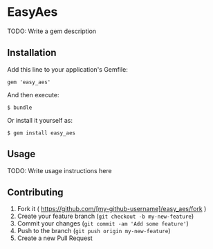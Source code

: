 # EasyAes

TODO: Write a gem description

## Installation

Add this line to your application's Gemfile:

    gem 'easy_aes'

And then execute:

    $ bundle

Or install it yourself as:

    $ gem install easy_aes

## Usage

TODO: Write usage instructions here

## Contributing

1. Fork it ( https://github.com/[my-github-username]/easy_aes/fork )
2. Create your feature branch (`git checkout -b my-new-feature`)
3. Commit your changes (`git commit -am 'Add some feature'`)
4. Push to the branch (`git push origin my-new-feature`)
5. Create a new Pull Request
